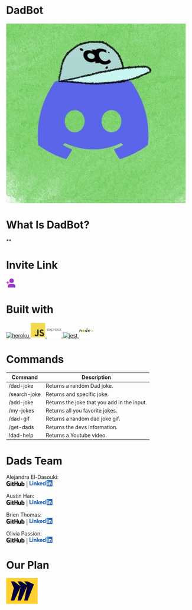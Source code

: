 # DadBot
![DadBoTIcon](./public/DAD-BOT-LOGO.jpg)

# What Is DadBot?
**

# Invite Link <br>
<a href="https://discord.com/api/oauth2/authorize?client_id=1012796022885453844&permissions=2147486720&scope=applications.commands%20bot"><img src="./public/invite.png" width="25"/></a>

# Built with 

<p align="left"> <a href="https://heroku.com" target="_blank" rel="noreferrer"> <img src="https://www.vectorlogo.zone/logos/heroku/heroku-icon.svg" alt="heroku" width="40" height="40"/> </a> <a href="https://developer.mozilla.org/en-US/docs/Web/JavaScript" target="_blank" rel="noreferrer"> <img src="https://raw.githubusercontent.com/devicons/devicon/master/icons/javascript/javascript-original.svg" alt="javascript" width="40" height="40"/> </a> <a href="https://expressjs.com" target="_blank" rel="noreferrer"> <img src="https://raw.githubusercontent.com/devicons/devicon/master/icons/express/express-original-wordmark.svg" alt="express" width="40" height="40"/> </a> <a href="https://jestjs.io" target="_blank" rel="noreferrer"> <img src="https://www.vectorlogo.zone/logos/jestjsio/jestjsio-icon.svg" alt="jest" width="40" height="40"/> </a> <a href="https://nodejs.org" target="_blank" rel="noreferrer"> <img src="https://raw.githubusercontent.com/devicons/devicon/master/icons/nodejs/nodejs-original-wordmark.svg" alt="nodejs" width="40" height="40"/> </a> </p>

# Commands

Command|Description 
--- | ---
/dad-joke|Returns a random Dad joke.
/search-joke|Returns and specific joke. 
/add-joke|Returns the joke that you add in the input.
/my-jokes|Returns all you favorite jokes.
/dad-gif|Returns a random dad joke gif.
/get-dads|Returns the devs information.
!dad-help|Returns a Youtube video.


# Dads Team 


Alejandra El-Dasouki: <br>
<a href="https://github.com/Alejae1998"><img src="./public/GitHub_Logo.png" width="50"/></a> | <a href="https://www.linkedin.com/in/alejandrael-dasouki/"><img src="./public/LI-Logo.png" width="65" height="17"/></a>

Austin Han: <br>
<a href="https://github.com/austinbhan"><img src="./public/GitHub_Logo.png" width="50"/></a> | <a href="https://www.linkedin.com/in/austin-han-740a69157/"><img src="./public/LI-Logo.png" width="65" height="17"/></a>

Brien Thomas: <br> 
<a href="https://github.com/briensthomas"><img src="./public/GitHub_Logo.png" width="50"/></a> | <a href="https://www.linkedin.com/in/brien-thomas/"><img src="./public/LI-Logo.png" width="65" height="17"/></a>

Olivia Passion: <br>
<a href="https://github.com/Olivia-Pasion"><img src="./public/GitHub_Logo.png" width="50"/></a> | <a href="https://www.linkedin.com/in/olivia-pasion/"><img src="./public/LI-Logo.png" width="65" height="17"/></a>

# Our Plan
<a href="https://miro.com/app/board/uXjVPcbFIzY=/"><img src="./public/miro-logo.svg" width="85" height="70"/></a>


